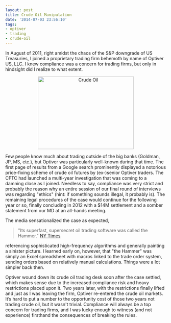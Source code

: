 ```yaml
---
layout: post
title: Crude Oil Manipulation
date: '2014-07-03 23:56:10'
tags:
- optiver
- trading
- crude-oil
---
```


In August of 2011, right amidst the chaos of the S&P downgrade of US Treasuries, I joined a proprietary trading firm behemoth by name of Optiver US, LLC. I knew compliance was a concern for trading firms, but only in hindsight did I realize to what extent.

<div align="center"><img src="http://euroasianews.com/wp-content/uploads/bigstock-oil-barrel-and-pool-.jpg" alt="Crude Oil" style="width: 300px;height: 228px" /></div>

Few people know much about trading outside of the big banks (Goldman, JP, MS, etc.), but Optiver was particularly well-known during that time. The first page of results from a Google search prominently displayed a notorious price-fixing scheme of crude oil futures by (ex-)senior Optiver traders. The CFTC had launched a multi-year investigation that was coming to a damning close as I joined. Needless to say, compliance was very strict and probably the reason why an entire session of our final round of interviews was regarding "ethics" (hint: if something sounds illegal, it probably is). The remaining legal procedures of the case would continue for the following year or so, finally concluding in 2012 with a $14M settlement and a somber statement from our MD at an all-hands meeting. 

The media sensationalized the case as expected,

> "Its superfast, supersecret oil trading software was called the Hammer." [NY Times](http://www.nytimes.com/2009/09/04/business/global/04optiver.html)

referencing sophisticated high-frequency algorithms and generally painting a sinister picture. I learned early on, however, that "the Hammer" was simply an Excel spreadsheet with macros linked to the trade order system, sending orders based on relatively manual calculations. Things were a lot simpler back then.

Optiver wound down its crude oil trading desk soon after the case settled, which makes sense due to the increased compliance risk and heavy restrictions placed upon it. Two years later, with the restrictions finally lifted and just as I was leaving the firm, Optiver re-entered the crude oil markets. It’s hard to put a number to the opportunity cost of those two years not trading crude oil, but it wasn't trivial. Compliance will always be a top concern for trading firms, and I was lucky enough to witness (and not experience) firsthand the consequences of breaking the rules.